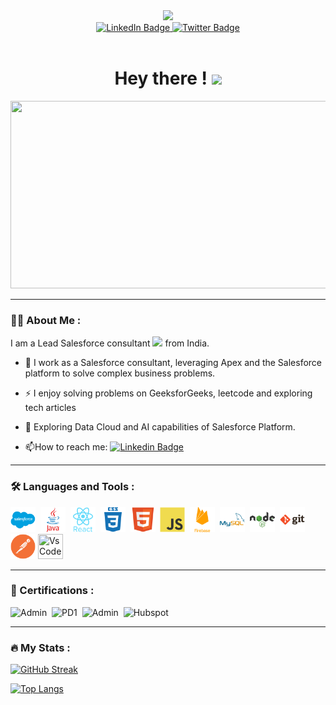 <!-- Banner Image -->
<div id="header" align="center">
  <img src="https://media.giphy.com/media/M9gbBd9nbDrOTu1Mqx/giphy.gif" width="100"/>
</div>

<!-- Social Links Here -->

<div id="badges" align="center">
  <a href="https://www.linkedin.com/in/vijesh19/" target="_blank">
    <img src="https://img.shields.io/badge/LinkedIn-blue?style=for-the-badge&logo=linkedin&logoColor=white" alt="LinkedIn Badge"/>
  </a>
  <a href="https://x.com/vijesh_19" target="_blank">
    <img src="https://img.shields.io/twitter/follow/Vijesh_19?logo=x&logoColor=white&style=for-the-badge" alt="Twitter Badge"/>
  </a>
</div>

<div align="center">
  <img src="https://komarev.com/ghpvc/?username=VijeshSharma&style=flat-square&color=blue" alt=""/>
</div>


<!-- About content here -->
<div id="body" align="center">
  <h1>
   Hey there ! <img src="https://media.giphy.com/media/hvRJCLFzcasrR4ia7z/giphy.gif" width="30px"/>
 </h1>
<div>

<div align="center">
  <img src="https://i.giphy.com/media/v1.Y2lkPTc5MGI3NjExanBzOHdvcDVvazV0cHhsem9jMm12dXFhdGQ2ODFwczg5ZmRtMDMyaCZlcD12MV9pbnRlcm5hbF9naWZfYnlfaWQmY3Q9Zw/a6AhHy0NNmsKo1JK1D/giphy.gif" width="600" height="300"/>
</div>

<div align="left">
  
  ---
  
  ### :man_technologist: About Me :

  I am a Lead Salesforce consultant <img src="https://media.giphy.com/media/WUlplcMpOCEmTGBtBW/giphy.gif" width="30"> from India.

- :telescope: I work as a Salesforce consultant, leveraging Apex and the Salesforce platform to solve complex business problems.

- :zap:  I enjoy solving problems on GeeksforGeeks, leetcode and exploring tech articles
  
- :seedling: Exploring Data Cloud and AI capabilities of Salesforce Platform.

- :mailbox:How to reach me: [![Linkedin Badge](https://img.shields.io/badge/-kakbar-blue?style=flat&logo=Linkedin&logoColor=white)](https://www.linkedin.com/in/vijesh19/)

---

### :hammer_and_wrench: Languages and Tools :

<div>
  <img src="https://github.com/devicons/devicon/blob/master/icons/salesforce/salesforce-original.svg" title="Salesforce" alt="Salesforce" width="40" height="40"/>&nbsp;
  <img src="https://github.com/devicons/devicon/blob/master/icons/java/java-original-wordmark.svg" title="Java" alt="Java" width="40" height="40"/>&nbsp;
  <img src="https://github.com/devicons/devicon/blob/master/icons/react/react-original-wordmark.svg" title="React" alt="React" width="40" height="40"/>&nbsp;
  <img src="https://github.com/devicons/devicon/blob/master/icons/css3/css3-plain-wordmark.svg"  title="CSS3" alt="CSS" width="40" height="40"/>&nbsp;
  <img src="https://github.com/devicons/devicon/blob/master/icons/html5/html5-original.svg" title="HTML5" alt="HTML" width="40" height="40"/>&nbsp;
  <img src="https://github.com/devicons/devicon/blob/master/icons/javascript/javascript-original.svg" title="JavaScript" alt="JavaScript" width="40" height="40"/>&nbsp;
  <img src="https://github.com/devicons/devicon/blob/master/icons/firebase/firebase-plain-wordmark.svg" title="Firebase" alt="Firebase" width="40" height="40"/>&nbsp;
  <img src="https://github.com/devicons/devicon/blob/master/icons/mysql/mysql-original-wordmark.svg" title="MySQL"  alt="MySQL" width="40" height="40"/>&nbsp;
  <img src="https://github.com/devicons/devicon/blob/master/icons/nodejs/nodejs-original-wordmark.svg" title="NodeJS" alt="NodeJS" width="40" height="40"/>&nbsp;
  <img src="https://github.com/devicons/devicon/blob/master/icons/git/git-original-wordmark.svg" title="Git" **alt="Git" width="40" height="40"/>
  <img src="https://github.com/devicons/devicon/blob/master/icons/postman/postman-original.svg" title="Postman" **alt="Postman" width="40" height="40"/>
  <img src="https://user-images.githubusercontent.com/25181517/192108891-d86b6220-e232-423a-bf5f-90903e6887c3.png" title="VsCode" **alt="VsCode" width="40" height="40"/>
</div>

---

### 📜 Certifications :
<div>  
  <img src="https://developer.salesforce.com/resources2/certification-site/images/Certifications-logo/Administrator.png" title="Admin" alt="Admin" width="100" height="100"/>&nbsp;
  <img src="https://sfcertified.com/wp-content/uploads/2022/04/Platform-Developer-I.png" title="PD1" alt="PD1" width="100" height="100"/>&nbsp;
  <img src="https://salesforcescouts.com/wp-content/uploads/2022/12/image-38.png" title="Admin" alt="Admin" width="100" height="100"/>&nbsp;
  <img src="https://digitale.gr/wp-content/uploads/2021/08/Group-2302-e1722399372758.png" title="HubSpot" alt="Hubspot" width="200" height="100"/>&nbsp;  
</div>


---

### :fire: My Stats :
[![GitHub Streak](https://streak-stats.demolab.com?user=VijeshSharma)](https://git.io/streak-stats)

[![Top Langs](https://github-readme-stats.vercel.app/api/top-langs/?username=VijeshSharma&layout=compact&theme=vision-friendly-dark)](https://github.com/anuraghazra/github-readme-stats)
  
</div>

